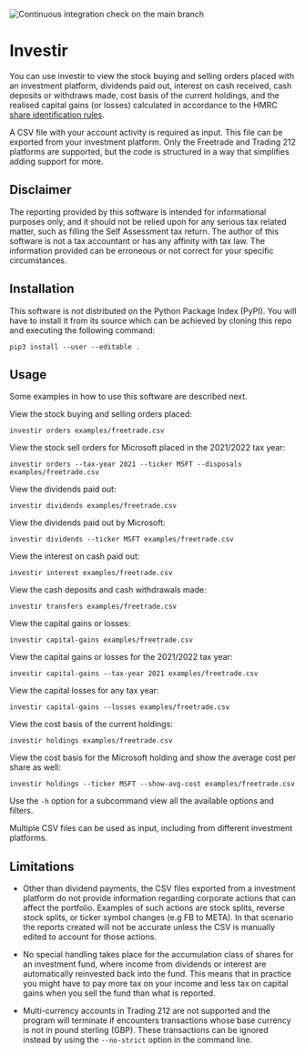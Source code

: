 ![Continuous integration check on the main branch](https://github.com/tacgomes/investir/actions/workflows/ci.yml/badge.svg)

# Investir

You can use investir to view the stock buying and selling orders placed
with an investment platform, dividends paid out, interest on cash
received, cash deposits or withdraws made, cost basis of the current
holdings, and the realised capital gains (or losses) calculated in
accordance to the HMRC [share identification rules].

A CSV file with your account activity is required as input. This file
can be exported from your investment platform. Only the Freetrade and
Trading 212 platforms are supported, but the code is structured in a way
that simplifies adding support for more.

## Disclaimer

The reporting provided by this software is intended for informational
purposes only, and it should not be relied upon for any serious tax
related matter, such as filling the Self Assessment tax return. The
author of this software is not a tax accountant or has any affinity with
tax law. The information provided can be erroneous or not correct for
your specific circumstances.

## Installation

This software is not distributed on the Python Package Index (PyPI). You
will have to install it from its source which can be achieved by cloning
this repo and executing the following command:

    pip3 install --user --editable .

## Usage

Some examples in how to use this software are described next.

View the stock buying and selling orders placed:

    investir orders examples/freetrade.csv

View the stock sell orders for Microsoft placed in the 2021/2022 tax
year:

    investir orders --tax-year 2021 --ticker MSFT --disposals examples/freetrade.csv

View the dividends paid out:

    investir dividends examples/freetrade.csv

View the dividends paid out by Microsoft:

    investir dividends --ticker MSFT examples/freetrade.csv

View the interest on cash paid out:

    investir interest examples/freetrade.csv

View the cash deposits and cash withdrawals made:

    investir transfers examples/freetrade.csv

View the capital gains or losses:

    investir capital-gains examples/freetrade.csv

View the capital gains or losses for the 2021/2022 tax year:

    investir capital-gains --tax-year 2021 examples/freetrade.csv

View the capital losses for any tax year:

    investir capital-gains --losses examples/freetrade.csv

View the cost basis of the current holdings:

    investir holdings examples/freetrade.csv

View the cost basis for the Microsoft holding and show the average cost
per share as well:

    investir holdings --ticker MSFT --show-avg-cost examples/freetrade.csv

Use the `-h` option for a subcommand view all the available options and
filters.

Multiple CSV files can be used as input, including from different
investment platforms.

## Limitations

* Other than dividend payments, the CSV files exported from a
  investment platform do not provide information regarding corporate
  actions that can affect the portfolio. Examples of such actions are
  stock splits, reverse stock splits, or ticker symbol changes (e.g FB
  to META). In that scenario the reports created will not be accurate
  unless the CSV is manually edited to account for those actions.

* No special handling takes place for the accumulation class of shares
  for an investment fund, where income from dividends or interest are
  automatically reinvested back into the fund. This means that in
  practice you might have to pay more tax on your income and less tax on
  capital gains when you sell the fund than what is reported.

* Multi-currency accounts in Trading 212 are not supported and the
  program will terminate if encounters transactions whose base currency
  is not in pound sterling (GBP). These transactions can be ignored
  instead by using the `--no-strict` option in the command line.

[share identification rules]: https://www.gov.uk/hmrc-internal-manuals/capital-gains-manual/cg51560

